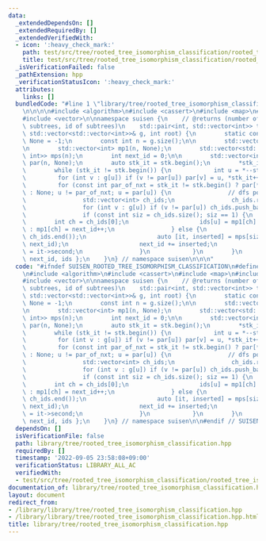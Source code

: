 ```yaml
---
data:
  _extendedDependsOn: []
  _extendedRequiredBy: []
  _extendedVerifiedWith:
  - icon: ':heavy_check_mark:'
    path: test/src/tree/rooted_tree_isomorphism_classification/rooted_tree_isomorphism_classification.test.cpp
    title: test/src/tree/rooted_tree_isomorphism_classification/rooted_tree_isomorphism_classification.test.cpp
  _isVerificationFailed: false
  _pathExtension: hpp
  _verificationStatusIcon: ':heavy_check_mark:'
  attributes:
    links: []
  bundledCode: "#line 1 \"library/tree/rooted_tree_isomorphism_classification.hpp\"\
    \n\n\n\n#include <algorithm>\n#include <cassert>\n#include <map>\n#include <utility>\n\
    #include <vector>\n\nnamespace suisen {\n    // @returns (number of distinct (rooted)\
    \ subtrees, id of subtrees)\n    std::pair<int, std::vector<int>> tree_isomorphism_classification(const\
    \ std::vector<std::vector<int>>& g, int root) {\n        static constexpr int\
    \ None = -1;\n        const int n = g.size();\n\n        std::vector<int> ids(n);\n\
    \n        std::vector<int> mp1(n, None);\n        std::vector<std::map<std::vector<int>,\
    \ int>> mps(n);\n        int next_id = 0;\n\n        std::vector<int> stk(n),\
    \ par(n, None);\n        auto stk_it = stk.begin();\n        *stk_it++ = root;\n\
    \        while (stk_it != stk.begin()) {\n            int u = *--stk_it;\n   \
    \         for (int v : g[u]) if (v != par[u]) par[v] = u, *stk_it++ = v;\n   \
    \         for (const int par_of_nxt = stk_it != stk.begin() ? par[*std::prev(stk_it)]\
    \ : None; u != par_of_nxt; u = par[u]) {\n                // dfs post order\n\
    \                std::vector<int> ch_ids;\n                ch_ids.reserve(g[u].size());\n\
    \                for (int v : g[u]) if (v != par[u]) ch_ids.push_back(ids[v]);\n\
    \                if (const int siz = ch_ids.size(); siz == 1) {\n            \
    \        int ch = ch_ids[0];\n                    ids[u] = mp1[ch] != None ? mp1[ch]\
    \ : mp1[ch] = next_id++;\n                } else {\n                    std::sort(ch_ids.begin(),\
    \ ch_ids.end());\n                    auto [it, inserted] = mps[siz].try_emplace(std::move(ch_ids),\
    \ next_id);\n                    next_id += inserted;\n                    ids[u]\
    \ = it->second;\n                }\n            }\n        }\n        return {\
    \ next_id, ids };\n    }\n} // namespace suisen\n\n\n"
  code: "#ifndef SUISEN_ROOTED_TREE_ISOMORPHISM_CLASSIFICATION\n#define SUISEN_ROOTED_TREE_ISOMORPHISM_CLASSIFICATION\n\
    \n#include <algorithm>\n#include <cassert>\n#include <map>\n#include <utility>\n\
    #include <vector>\n\nnamespace suisen {\n    // @returns (number of distinct (rooted)\
    \ subtrees, id of subtrees)\n    std::pair<int, std::vector<int>> tree_isomorphism_classification(const\
    \ std::vector<std::vector<int>>& g, int root) {\n        static constexpr int\
    \ None = -1;\n        const int n = g.size();\n\n        std::vector<int> ids(n);\n\
    \n        std::vector<int> mp1(n, None);\n        std::vector<std::map<std::vector<int>,\
    \ int>> mps(n);\n        int next_id = 0;\n\n        std::vector<int> stk(n),\
    \ par(n, None);\n        auto stk_it = stk.begin();\n        *stk_it++ = root;\n\
    \        while (stk_it != stk.begin()) {\n            int u = *--stk_it;\n   \
    \         for (int v : g[u]) if (v != par[u]) par[v] = u, *stk_it++ = v;\n   \
    \         for (const int par_of_nxt = stk_it != stk.begin() ? par[*std::prev(stk_it)]\
    \ : None; u != par_of_nxt; u = par[u]) {\n                // dfs post order\n\
    \                std::vector<int> ch_ids;\n                ch_ids.reserve(g[u].size());\n\
    \                for (int v : g[u]) if (v != par[u]) ch_ids.push_back(ids[v]);\n\
    \                if (const int siz = ch_ids.size(); siz == 1) {\n            \
    \        int ch = ch_ids[0];\n                    ids[u] = mp1[ch] != None ? mp1[ch]\
    \ : mp1[ch] = next_id++;\n                } else {\n                    std::sort(ch_ids.begin(),\
    \ ch_ids.end());\n                    auto [it, inserted] = mps[siz].try_emplace(std::move(ch_ids),\
    \ next_id);\n                    next_id += inserted;\n                    ids[u]\
    \ = it->second;\n                }\n            }\n        }\n        return {\
    \ next_id, ids };\n    }\n} // namespace suisen\n\n#endif // SUISEN_ROOTED_TREE_ISOMORPHISM_CLASSIFICATION\n"
  dependsOn: []
  isVerificationFile: false
  path: library/tree/rooted_tree_isomorphism_classification.hpp
  requiredBy: []
  timestamp: '2022-09-05 23:58:08+09:00'
  verificationStatus: LIBRARY_ALL_AC
  verifiedWith:
  - test/src/tree/rooted_tree_isomorphism_classification/rooted_tree_isomorphism_classification.test.cpp
documentation_of: library/tree/rooted_tree_isomorphism_classification.hpp
layout: document
redirect_from:
- /library/library/tree/rooted_tree_isomorphism_classification.hpp
- /library/library/tree/rooted_tree_isomorphism_classification.hpp.html
title: library/tree/rooted_tree_isomorphism_classification.hpp
---
```

